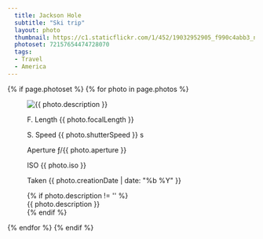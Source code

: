```yaml
---
  title: Jackson Hole
  subtitle: "Ski trip"
  layout: photo
  thumbnail: https://c1.staticflickr.com/1/452/19032952905_f990c4abb3_n.jpg
  photoset: 72157654474728070
  tags:
  - Travel
  - America
---
```


{% if page.photoset %}
{% for photo in page.photos %}
<figure>
<img src="{{ photo.urlFullSize }}" alt="{{ photo.description }}" />
<figcaption class="exif">
<p><label>F. Length</label> {{ photo.focalLength }}</p>
<p><label>S. Speed</label> {{ photo.shutterSpeed }} s</p>
<p><label>Aperture</label> ƒ/{{ photo.aperture }}</p>
<p><label>ISO</label> {{ photo.iso }}</p>
<p><label>Taken</label> {{ photo.creationDate | date: "%b %Y" }}</p>
</figcaption>
{% if photo.description != '' %}
<figcaption class="description">
{{ photo.description }}
</figcaption>
{% endif %}
</figure>
{% endfor %}
{% endif %}
